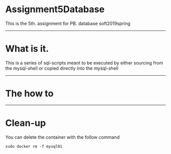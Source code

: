 # Assignment5Database
This is the 5th. assignment for PB. database soft2019spring

-----------------------------------------------------------------------------------------------------------------
# What is it.
This is a series of sql-scripts meant to be executed by either sourcing from the mysql-shell or copied directly into the mysql-shell

------------------------------------------------------------------------------------------------------------------------
# The how to





--------------------------------------------------------------------------------------------------------------------
# Clean-up
You can delete the container with the follow command
```
sudo docker rm -f mysql01
```
